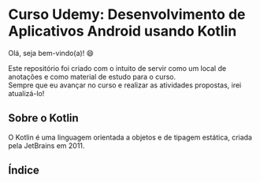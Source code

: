 # Curso Udemy: Desenvolvimento de Aplicativos Android usando Kotlin

Olá, seja bem-vindo(a)! 😄

Este repositório foi criado com o intuito de servir como um local de anotações e como material de estudo para o curso.<br>
Sempre que eu avançar no curso e realizar as atividades propostas, irei atualizá-lo!

## Sobre o Kotlin

O Kotlin é uma linguagem orientada a objetos e de tipagem estática, criada pela JetBrains em 2011. 

## Índice
